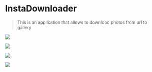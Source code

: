 # InstaDownloader

> This is an application that allows to download photos from url to gallery

![](./img//Simulator%20Screen%20Shot%20-%20iPhone%2011%20-%202023-04-18%20at%2011.16.59.png)

![](./img/Simulator%20Screen%20Shot%20-%20iPhone%2011%20-%202023-04-18%20at%2011.18.17.png)

![](./img/Simulator%20Screen%20Shot%20-%20iPhone%2011%20-%202023-04-18%20at%2011.19.41.png)

![](./img/simulator_screenshot_E2520631-49F0-44E3-AC5F-E1830B7F9995.png)